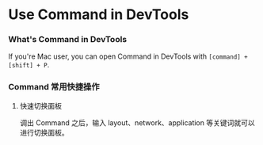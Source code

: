 # Use Command in DevTools

### What's Command in DevTools 

If you're Mac user, you can open Command in DevTools with `[command] + [shift] + P`.

### Command 常用快捷操作

1. 快速切换面板
   
   调出 Command 之后，输入 layout、network、application 等关键词就可以进行切换面板。
